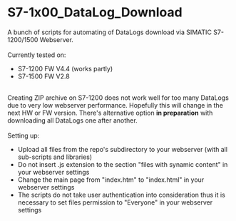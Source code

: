 # S7-1x00_DataLog_Download
A bunch of scripts for automating of DataLogs download via SIMATIC S7-1200/1500 Webserver.
<br /><br />
Currently tested on:
<ul>
 <li>S7-1200 FW V4.4 (works partly)</li>
 <li>S7-1500 FW V2.8</li>
</ul>
<br />
Creating ZIP archive on S7-1200 does not work well for too many DataLogs due to very low webserver performance. Hopefully this will change in the next HW or FW version. There's alternative option <strong>in preparation</strong> with downloading all DataLogs one after another.
<br /><br />
Setting up:
<ul>
 <li>Upload all files from the repo's subdirectory to your webserver (with all sub-scripts and libraries)</li>
 <li>Do not insert .js extension to the section "files with synamic content" in your webserver settings</li>
 <li>Change the main page from "index.htm" to "index.html" in your webserver settings</li>
 <li>The scripts do not take user authentication into consideration thus it is necessary to set files permission to "Everyone" in your webserver settings</li>
</ul>
